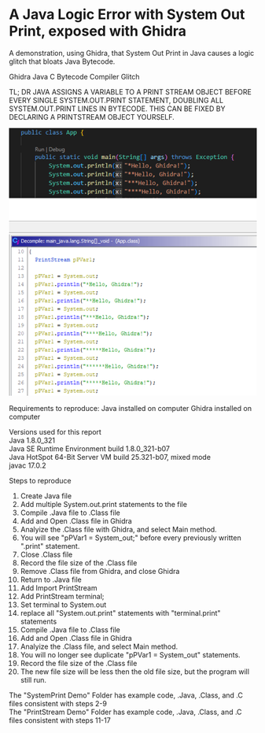 # A Java Logic Error with System Out Print, exposed with Ghidra
A demonstration, using Ghidra, that System Out Print in Java causes a logic glitch that bloats Java Bytecode. 

Ghidra Java C Bytecode Compiler Glitch 

TL; DR JAVA ASSIGNS A VARIABLE TO A PRINT STREAM OBJECT BEFORE EVERY SINGLE SYSTEM.OUT.PRINT STATEMENT, DOUBLING ALL SYSTEM.OUT.PRINT LINES IN BYTECODE. THIS CAN BE FIXED BY DECLARING A PRINTSTREAM OBJECT YOURSELF.

![alt text](https://raw.githubusercontent.com/mrvirus9898/Ghidra_Java_Glitch_SystemOutPrint/main/SystemPrint%20Demo/SystemPrint%20Picture%201.PNG)

Requirements to reproduce:
Java installed on computer
Ghidra installed on computer

Versions used for this report </br>
Java 1.8.0_321 </br>
Java SE Runtime Environment build 1.8.0_321-b07 </br>
Java HotSpot 64-Bit Server VM build 25.321-b07, mixed mode </br>
javac 17.0.2 </br>

Steps to reproduce
1) Create Java file
2) Add multiple System.out.print statements to the file
3) Compile .Java file to .Class file
4) Add and Open .Class file in Ghidra
5) Analyize the .Class file with Ghidra, and select Main method.
6) You will see "pPVar1 = System_out;" before every previously written ".print" statement. 
7) Close .Class file
8) Record the file size of the .Class file
9) Remove .Class file from Ghidra, and close Ghidra
10) Return to .Java file
11) Add Import PrintStream
12) Add PrintStream terminal;
13) Set terminal to System.out
14) replace all "System.out.print" statements with "terminal.print" statements
15) Compile .Java file to .Class file
16) Add and Open .Class file in Ghidra
17) Analyize the .Class file, and select Main method.
18) You will no longer see duplicate "pPVar1 = System_out" statements.
19) Record the file size of the .Class file
20) The new file size will be less then the old file size, but the program will still run.

The "SystemPrint Demo" Folder has example code, .Java, .Class, and .C files consistent with steps 2-9 </br>
The "PrintStream Demo" Folder has example code, .Java, .Class, and .C files consistent with steps 11-17 </br>
